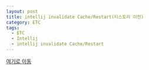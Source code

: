 ```yaml
---
layout: post
title: intellij invalidate Cache/Restart(티스토리 이전)
category: ETC
tags:
  - ETC
  - Intellij
  - intellij invalidate Cache/Restart
---
```




[여기로 이동](https://lifetutorial.tistory.com/11)



<!--

### 개요

---

잘 되고 있던 프로젝트가 있었는데 갑자기 같은 패키지 안의 클래스를 못찾아서

전부 오류가 뜨는 경우가 발생.

빌드를 다시 돌려봐도 아무런 문제가 없어서 찾다가 해결책 발견.

---



### 해결

---

`File` - `Invalidate Caches / Restart` 클릭





---

### Reference

[기계인간 John Grib](https://johngrib.github.io/wiki/intellij/)

-->